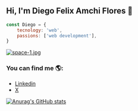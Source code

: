 ## Hi, I'm  Diego Felix Amchi Flores 👋

```js
const Diego = {
    tecnology: 'web',
    passions: ['web development'],
}
```
[![space-1.jpg](https://i.postimg.cc/4djDgq83/space-1.jpg)](https://postimg.cc/Ppz3b3nG)

### You can find me 🌎:
- [Linkedin](https://www.linkedin.com/in/diego-amachi-flores-b1b724217/)
- [X](https://twitter.com/DiegoAmachi)

[![Anurag's GitHub stats](https://github-readme-stats.vercel.app/api?username=ares101101)](https://github.com/anuraghazra/github-readme-stats)
<!--
**Ares101101/Ares101101** is a ✨ _special_ ✨ repository because its `README.md` (this file) appears on your GitHub profile.

Here are some ideas to get you started:

- 🔭 I’m currently working on ...
- 🌱 I’m currently learning ...
- 👯 I’m looking to collaborate on ...
- 🤔 I’m looking for help with ...
- 💬 Ask me about ...
- 📫 How to reach me: ...
- 😄 Pronouns: ...
- ⚡ Fun fact: ...
-->
